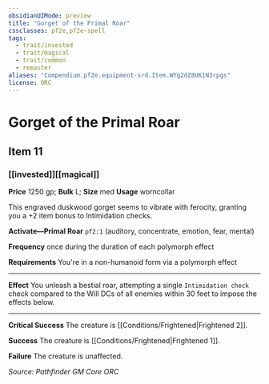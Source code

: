 ```yaml
---
obsidianUIMode: preview
title: "Gorget of the Primal Roar"
cssclasses: pf2e,pf2e-spell
tags:
  - trait/invested
  - trait/magical
  - trait/common
  - remaster
aliases: "Compendium.pf2e.equipment-srd.Item.WYg2dZ8UK1N3rpgs"
license: ORC
---
```

# Gorget of the Primal Roar
## Item 11
### [[invested]][[magical]]


**Price** 1250 gp; 
**Bulk** L; **Size** med
**Usage** worncollar

This engraved duskwood gorget seems to vibrate with ferocity, granting you a +2 item bonus to Intimidation checks.

**Activate—Primal Roar** `pf2:1` (auditory, concentrate, emotion, fear, mental)

**Frequency** once during the duration of each polymorph effect

**Requirements** You're in a non-humanoid form via a polymorph effect

* * *

**Effect** You unleash a bestial roar, attempting a single `Intimidation check` check compared to the Will DCs of all enemies within 30 feet to impose the effects below.

* * *

**Critical Success** The creature is [[Conditions/Frightened|Frightened 2]].

**Success** The creature is [[Conditions/Frightened|Frightened 1]].

**Failure** The creature is unaffected.

*Source: Pathfinder GM Core*
*ORC*